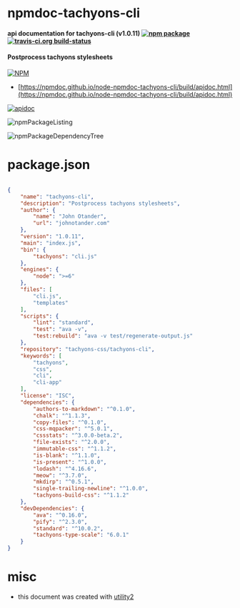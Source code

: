 # npmdoc-tachyons-cli

#### api documentation for  tachyons-cli (v1.0.11)  [![npm package](https://img.shields.io/npm/v/npmdoc-tachyons-cli.svg?style=flat-square)](https://www.npmjs.org/package/npmdoc-tachyons-cli) [![travis-ci.org build-status](https://api.travis-ci.org/npmdoc/node-npmdoc-tachyons-cli.svg)](https://travis-ci.org/npmdoc/node-npmdoc-tachyons-cli)

#### Postprocess tachyons stylesheets

[![NPM](https://nodei.co/npm/tachyons-cli.png?downloads=true&downloadRank=true&stars=true)](https://www.npmjs.com/package/tachyons-cli)

- [https://npmdoc.github.io/node-npmdoc-tachyons-cli/build/apidoc.html](https://npmdoc.github.io/node-npmdoc-tachyons-cli/build/apidoc.html)

[![apidoc](https://npmdoc.github.io/node-npmdoc-tachyons-cli/build/screenCapture.buildCi.browser.%252Ftmp%252Fbuild%252Fapidoc.html.png)](https://npmdoc.github.io/node-npmdoc-tachyons-cli/build/apidoc.html)

![npmPackageListing](https://npmdoc.github.io/node-npmdoc-tachyons-cli/build/screenCapture.npmPackageListing.svg)

![npmPackageDependencyTree](https://npmdoc.github.io/node-npmdoc-tachyons-cli/build/screenCapture.npmPackageDependencyTree.svg)



# package.json

```json

{
    "name": "tachyons-cli",
    "description": "Postprocess tachyons stylesheets",
    "author": {
        "name": "John Otander",
        "url": "johnotander.com"
    },
    "version": "1.0.11",
    "main": "index.js",
    "bin": {
        "tachyons": "cli.js"
    },
    "engines": {
        "node": ">=6"
    },
    "files": [
        "cli.js",
        "templates"
    ],
    "scripts": {
        "lint": "standard",
        "test": "ava -v",
        "test:rebuild": "ava -v test/regenerate-output.js"
    },
    "repository": "tachyons-css/tachyons-cli",
    "keywords": [
        "tachyons",
        "css",
        "cli",
        "cli-app"
    ],
    "license": "ISC",
    "dependencies": {
        "authors-to-markdown": "^0.1.0",
        "chalk": "^1.1.3",
        "copy-files": "^0.1.0",
        "css-mqpacker": "^5.0.1",
        "cssstats": "^3.0.0-beta.2",
        "file-exists": "^2.0.0",
        "immutable-css": "^1.1.2",
        "is-blank": "^1.1.0",
        "is-present": "^1.0.0",
        "lodash": "^4.16.6",
        "meow": "^3.7.0",
        "mkdirp": "^0.5.1",
        "single-trailing-newline": "^1.0.0",
        "tachyons-build-css": "^1.1.2"
    },
    "devDependencies": {
        "ava": "^0.16.0",
        "pify": "^2.3.0",
        "standard": "^10.0.2",
        "tachyons-type-scale": "6.0.1"
    }
}
```



# misc
- this document was created with [utility2](https://github.com/kaizhu256/node-utility2)
